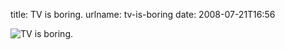 title: TV is boring.
urlname: tv-is-boring
date: 2008-07-21T16:56

![TV is boring.](https://dl.dropboxusercontent.com/s/u0zclkrl6hibb15/20080721-tv-bored.jpg)